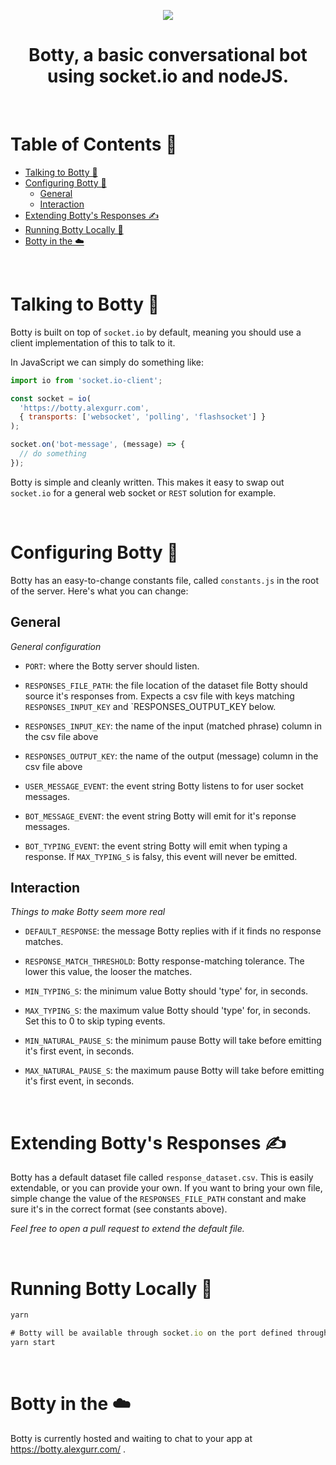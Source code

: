 <p align="center">
  <img src="https://puu.sh/GTori/c6f7e9cae8.jpg">
  <h1 align="center"> Botty, a basic conversational bot using socket.io and nodeJS.</h1>
</p>

&nbsp;
&nbsp;
# Table of Contents 📝
- [Talking to Botty 💬](#talking-to-botty-)
- [Configuring Botty 🔧](#configuring-botty-)
  * [General](#general)
  * [Interaction](#interaction)
- [Extending Botty's Responses ✍️](#extending-bottys-responses-%EF%B8%8F)
- [Running Botty Locally 🚀](#running-botty-locally-)
- [Botty in the ☁️](#botty-in-the-%EF%B8%8F)

&nbsp;
# Talking to Botty 💬

Botty is built on top of `socket.io` by default, meaning you should use a client implementation of this to talk to it.

In JavaScript we can simply do something like:

```javascript
import io from 'socket.io-client';

const socket = io(
  'https://botty.alexgurr.com',
  { transports: ['websocket', 'polling', 'flashsocket'] }
);

socket.on('bot-message', (message) => {
  // do something
});
```

Botty is simple and cleanly written. This makes it easy to swap out `socket.io` for a general web socket or `REST` solution for example.

&nbsp;
# Configuring Botty 🔧
Botty has an easy-to-change constants file, called `constants.js` in the root of the server. Here's what you can change:

## General
*General configuration*
- `PORT`: where the Botty server should listen.
  
- `RESPONSES_FILE_PATH`: the file location of the dataset file Botty should source it's responses from. Expects a csv file with keys matching `RESPONSES_INPUT_KEY` and `RESPONSES_OUTPUT_KEY below.

- `RESPONSES_INPUT_KEY`: the name of the input (matched phrase) column in the csv file above

- `RESPONSES_OUTPUT_KEY`: the name of the output (message) column in the csv file above

- `USER_MESSAGE_EVENT`: the event string Botty listens to for user socket messages.

- `BOT_MESSAGE_EVENT`: the event string Botty will emit for it's reponse messages.
  
- `BOT_TYPING_EVENT`: the event string Botty will emit when typing a response. If `MAX_TYPING_S` is falsy, this event will never be emitted.

## Interaction 
*Things to make Botty seem more real*

- `DEFAULT_RESPONSE`: the message Botty replies with if it finds no response matches.
  
- `RESPONSE_MATCH_THRESHOLD`: Botty response-matching tolerance. The lower this value, the looser the matches. 
  
- `MIN_TYPING_S`: the minimum value Botty should 'type' for, in seconds.

- `MAX_TYPING_S`: the maximum value Botty should 'type' for, in seconds. Set this to 0 to skip typing events.
  
- `MIN_NATURAL_PAUSE_S`: the minimum pause Botty will take before emitting it's first event, in seconds.

- `MAX_NATURAL_PAUSE_S`: the maximum pause Botty will take before emitting it's first event, in seconds.


&nbsp;
# Extending Botty's Responses ✍️
Botty has a default dataset file called `response_dataset.csv`. This is easily extendable, or you can provide your own. If you want to bring your own file, simple change the value of the `RESPONSES_FILE_PATH` constant and make sure it's in the correct format (see constants above). 

*Feel free to open a pull request to extend the default file.*

&nbsp;
# Running Botty Locally 🚀
```javascript
yarn

# Botty will be available through socket.io on the port defined through the PORT constant
yarn start
```

&nbsp;
# Botty in the ☁️
Botty is currently hosted and waiting to chat to your app at https://botty.alexgurr.com/ .
